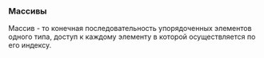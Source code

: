 ### Массивы

Массив - то конечная последовательность упорядоченных элементов одного типа,
доступ к каждому элементу в которой осуществляется по его индексу.

